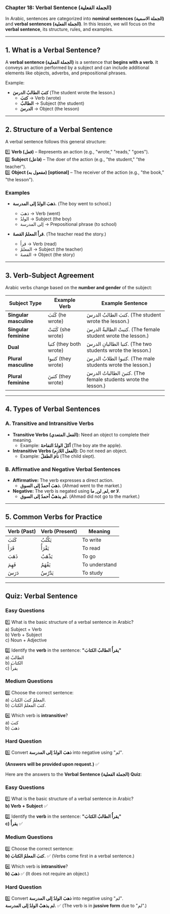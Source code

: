 ### **Chapter 18: Verbal Sentence (الجملة الفعلية)**

In Arabic, sentences are categorized into **nominal sentences (الجملة الاسمية)** and **verbal sentences (الجملة الفعلية)**. In this lesson, we will focus on the **verbal sentence**, its structure, rules, and examples.

---

## **1\. What is a Verbal Sentence?**

A **verbal sentence (الجملة الفعلية)** is a sentence that **begins with a verb**. It conveys an action performed by a subject and can include additional elements like objects, adverbs, and prepositional phrases.

Example:

* **كتبَ الطالبُ الدرسَ** (The student wrote the lesson.)  
  * **كتبَ** → Verb (wrote)  
  * **الطالبُ** → Subject (the student)  
  * **الدرسَ** → Object (the lesson)

---

## **2\. Structure of a Verbal Sentence**

A verbal sentence follows this general structure:

1️⃣ **Verb (فعل)** – Represents an action (e.g., "wrote," "reads," "goes").  
 2️⃣ **Subject (فاعل)** – The doer of the action (e.g., "the student," "the teacher").  
 3️⃣ **Object (مفعول به) \[optional\]** – The receiver of the action (e.g., "the book," "the lesson").

### **Examples**

* **ذهبَ الولدُ إلى المدرسة.** (The boy went to school.)

  * ذهبَ → Verb (went)  
  * الولدُ → Subject (the boy)  
  * إلى المدرسة → Prepositional phrase (to school)  
* **قرأَ المعلمُ القصةَ.** (The teacher read the story.)

  * قرأَ → Verb (read)  
  * المعلمُ → Subject (the teacher)  
  * القصةَ → Object (the story)

---

## **3\. Verb-Subject Agreement**

Arabic verbs change based on the **number and gender** of the subject:

| Subject Type | Example Verb | Example Sentence |
| ----- | ----- | ----- |
| **Singular masculine** | كَتَبَ (he wrote) | كتبَ الطالبُ الدرسَ. (The student wrote the lesson.) |
| **Singular feminine** | كَتَبَتْ (she wrote) | كتبتْ الطالبةُ الدرسَ. (The female student wrote the lesson.) |
| **Dual** | كتبا (they both wrote) | كتبا الطالبانِ الدرسَ. (The two students wrote the lesson.) |
| **Plural masculine** | كتبوا (they wrote) | كتبوا الطلابُ الدرسَ. (The male students wrote the lesson.) |
| **Plural feminine** | كتبنَ (they wrote) | كتبنَ الطالباتُ الدرسَ. (The female students wrote the lesson.) |

---

## **4\. Types of Verbal Sentences**

### **A. Transitive and Intransitive Verbs**

* **Transitive Verbs (الفعل المتعدي):** Need an object to complete their meaning.  
  * Example: **أكلَ الولدُ التفاحةَ** (The boy ate the apple).  
* **Intransitive Verbs (الفعل اللازم):** Do not need an object.  
  * Example: **نامَ الطفلُ** (The child slept).

### **B. Affirmative and Negative Verbal Sentences**

* **Affirmative:** The verb expresses a direct action.  
  * **ذهبَ أحمدُ إلى السوق.** (Ahmad went to the market.)  
* **Negative:** The verb is negated using **لم, لن, ما, or لا**.  
  * **لم يذهبْ أحمدُ إلى السوق.** (Ahmad did not go to the market.)

---

## **5\. Common Verbs for Practice**

| Verb (Past) | Verb (Present) | Meaning |
| ----- | ----- | ----- |
| كَتَبَ | يَكْتُبُ | To write |
| قَرَأَ | يَقْرَأُ | To read |
| ذَهَبَ | يَذْهَبُ | To go |
| فَهِمَ | يَفْهَمُ | To understand |
| دَرَسَ | يَدْرُسُ | To study |

---

## **Quiz: Verbal Sentence**

### **Easy Questions**

1️⃣ What is the basic structure of a verbal sentence in Arabic?  
 a) Subject \+ Verb  
 b) Verb \+ Subject  
 c) Noun \+ Adjective

2️⃣ Identify the **verb** in the sentence: **"يقرأُ الطالبُ الكتابَ"**  
 a) الطالبُ  
 b) الكتابَ  
 c) يقرأُ

### **Medium Questions**

3️⃣ Choose the correct sentence:  
 a) المعلمُ كتبَ الكتابَ.  
 b) كتبَ المعلمُ الكتابَ.

4️⃣ Which verb is **intransitive**?  
 a) كتبَ  
 b) ذهبَ

### **Hard Question**

5️⃣ Convert **ذهبَ الولدُ إلى المدرسة** into negative using "لم".

**(Answers will be provided upon request.)** ✅

Here are the answers to the **Verbal Sentence (الجملة الفعلية) Quiz**:

### **Easy Questions**

1️⃣ What is the basic structure of a verbal sentence in Arabic?  
 **b) Verb \+ Subject** ✅

2️⃣ Identify the **verb** in the sentence: **"يقرأُ الطالبُ الكتابَ"**  
 **c) يقرأُ** ✅

### **Medium Questions**

3️⃣ Choose the correct sentence:  
 **b) كتبَ المعلمُ الكتابَ.** ✅ (Verbs come first in a verbal sentence.)

4️⃣ Which verb is **intransitive**?  
 **b) ذهبَ** ✅ (It does not require an object.)

### **Hard Question**

5️⃣ Convert **ذهبَ الولدُ إلى المدرسة** into negative using "لم".  
 **لم يذهبْ الولدُ إلى المدرسة.** ✅ (The verb is in **jussive form** due to "لم".)

